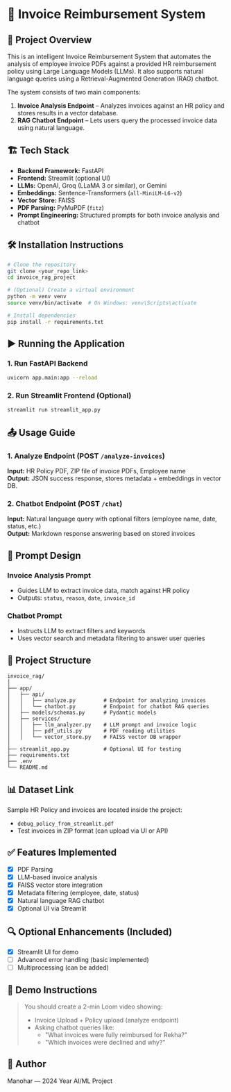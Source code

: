 # 🧾 Invoice Reimbursement System

## 🚀 Project Overview
This is an intelligent Invoice Reimbursement System that automates the analysis of employee invoice PDFs against a provided HR reimbursement policy using Large Language Models (LLMs). It also supports natural language queries using a Retrieval-Augmented Generation (RAG) chatbot.

The system consists of two main components:
1. **Invoice Analysis Endpoint** – Analyzes invoices against an HR policy and stores results in a vector database.
2. **RAG Chatbot Endpoint** – Lets users query the processed invoice data using natural language.

## 🏗️ Tech Stack
- **Backend Framework:** FastAPI
- **Frontend:** Streamlit (optional UI)
- **LLMs:** OpenAI, Groq (LLaMA 3 or similar), or Gemini
- **Embeddings:** Sentence-Transformers (`all-MiniLM-L6-v2`)
- **Vector Store:** FAISS
- **PDF Parsing:** PyMuPDF (`fitz`)
- **Prompt Engineering:** Structured prompts for both invoice analysis and chatbot

## 🛠️ Installation Instructions
```bash
# Clone the repository
git clone <your_repo_link>
cd invoice_rag_project

# (Optional) Create a virtual environment
python -m venv venv
source venv/bin/activate  # On Windows: venv\Scripts\activate

# Install dependencies
pip install -r requirements.txt
```

## ▶️ Running the Application

### 1. Run FastAPI Backend
```bash
uvicorn app.main:app --reload
```

### 2. Run Streamlit Frontend (Optional)
```bash
streamlit run streamlit_app.py
```

## 📤 Usage Guide

### 1. Analyze Endpoint (POST `/analyze-invoices`)
**Input:** HR Policy PDF, ZIP file of invoice PDFs, Employee name  
**Output:** JSON success response, stores metadata + embeddings in vector DB.

### 2. Chatbot Endpoint (POST `/chat`)
**Input:** Natural language query with optional filters (employee name, date, status, etc.)  
**Output:** Markdown response answering based on stored invoices

## 🧠 Prompt Design

### Invoice Analysis Prompt
- Guides LLM to extract invoice data, match against HR policy
- Outputs: `status`, `reason`, `date`, `invoice_id`

### Chatbot Prompt
- Instructs LLM to extract filters and keywords
- Uses vector search and metadata filtering to answer user queries

## 📁 Project Structure
```
invoice_rag/
│
├── app/
│   ├── api/
│   │   ├── analyze.py         # Endpoint for analyzing invoices
│   │   └── chatbot.py         # Endpoint for chatbot RAG queries
│   ├── models/schemas.py      # Pydantic models
│   ├── services/
│   │   ├── llm_analyzer.py    # LLM prompt and invoice logic
│   │   ├── pdf_utils.py       # PDF reading utilities
│   │   └── vector_store.py    # FAISS vector DB wrapper
│
├── streamlit_app.py           # Optional UI for testing
├── requirements.txt
├── .env
└── README.md
```

## 📊 Dataset Link
Sample HR Policy and invoices are located inside the project:
- `debug_policy_from_streamlit.pdf`
- Test invoices in ZIP format (can upload via UI or API)

## ✅ Features Implemented
- [x] PDF Parsing
- [x] LLM-based invoice analysis
- [x] FAISS vector store integration
- [x] Metadata filtering (employee, date, status)
- [x] Natural language RAG chatbot
- [x] Optional UI via Streamlit

## 🔍 Optional Enhancements (Included)
- [x] Streamlit UI for demo
- [ ] Advanced error handling (basic implemented)
- [ ] Multiprocessing (can be added)

## 🎥 Demo Instructions
> You should create a 2-min Loom video showing:
> - Invoice Upload + Policy upload (analyze endpoint)
> - Asking chatbot queries like:
>   - "What invoices were fully reimbursed for Rekha?"
>   - "Which invoices were declined and why?"

## 📌 Author
Manohar — 2024 Year AI/ML Project